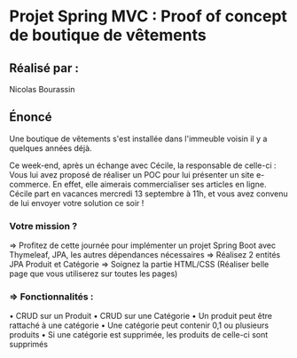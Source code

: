 # Projet Spring MVC : Proof of concept de boutique de vêtements

## Réalisé par :
Nicolas Bourassin

## Énoncé
Une boutique de vêtements s'est installée dans l'immeuble voisin il y a quelques années déjà.

Ce week-end, après un échange avec Cécile, la responsable de celle-ci : Vous lui avez proposé de réaliser un POC pour lui présenter un site e-commerce. En effet, elle aimerais commercialiser ses articles en ligne. Cécile part en vacances mercredi 13 septembre à 11h, et vous avez convenu de lui envoyer votre solution ce soir !

### Votre mission ?
=> Profitez de cette journée pour implémenter un projet Spring Boot avec Thymeleaf, JPA, les autres dépendances nécessaires
=> Réalisez 2 entités JPA Produit et Catégorie
=> Soignez la partie HTML/CSS (Réaliser belle page que vous utiliserez sur toutes les pages)

### => Fonctionnalités :
• CRUD sur un Produit
• CRUD sur une Catégorie
• Un produit peut être rattaché à une catégorie
• Une catégorie peut contenir 0,1 ou plusieurs produits
• Si une catégorie est supprimée, les produits de celle-ci sont supprimés